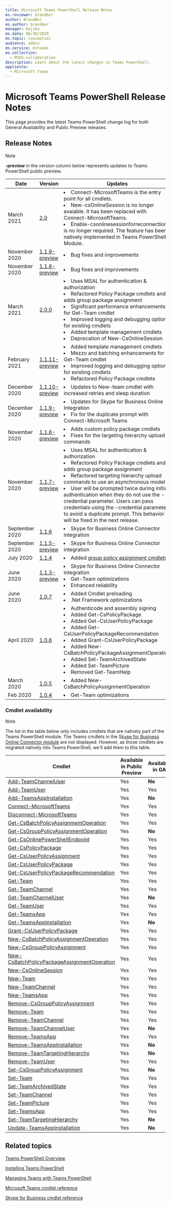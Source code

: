 ```yaml
---
title: Microsoft Teams PowerShell Release Notes
ms.reviewer: brandber
author: BrandBer
ms.author: brandber
manager: kojiko
ms.date: 06/30/2020
ms.topic: conceptual
audience: admin
ms.service: msteams
ms.collection: 
  - M365-collaboration
description: Learn about the latest changes in Teams PowerShell.
appliesto: 
  - Microsoft Teams
---
```


# Microsoft Teams PowerShell Release Notes

This page provides the latest Teams PowerShell change log for both General Availability and Public Preview releases.

## Release Notes

> [!NOTE]
> **-preview** in the version column below represents updates to Teams PowerShell public preview.

| Date | Version | Updates |
|------- | -------------------- | ------------------------------ |
| March  2021 | [2.0](https://www.powershellgallery.com/packages/MicrosoftTeams/) | <li>Connect-MicrosoftTeams is the entry point for all cmdlets.</li><li>New-csOnlineSession is no longer avaiable. It has been replaced with Connect-MicrosoftTeams.</li><li>Enable-csonlinesessionforreconnection is no longer required. The feature has beenn natively implemented in Teams PowerShell Module.</li>|
| November 2020 | [1.1.9-preview](https://www.powershellgallery.com/packages/MicrosoftTeams/1.1.9-preview) | <li>Bug fixes and improvements</li>|
| November 2020 | [1.1.8-preview](https://www.powershellgallery.com/packages/MicrosoftTeams/1.1.8-preview) | <li>Bug fixes and improvements</li>|
| March 2021 | [2.0.0](https://www.powershellgallery.com/packages/MicrosoftTeams/2.0.0) | <li>Uses MSAL for authentication & authorization</li><li>Refactored Policy Package cmdlets and adds group package assignment</li><li>Significant performance enhancements for Get-Team cmdlet</li> <li>Improved logging and debugging option for existing cmdlets </li> <li>Added template management cmdlets</li> <li>Deprecation of New-CsOnlineSession</li>|
| February 2021 | [1.1.11-preview](https://www.powershellgallery.com/packages/MicrosoftTeams/1.1.11-preview) | <li>Added template management cmdlets</li><li>Mezzo and batching enhancements for Get-Team cmdlet</li> <li>Improved logging and debugging option for existing cmdlets </li> <li>Refactored Policy Package cmdlets</li>|
| December 2020 | [1.1.10-preview](https://www.powershellgallery.com/packages/MicrosoftTeams/1.1.10-preview) | <li>Updates to New-team cmdlet with increased retries and sleep duration</li>|
| December 2020 | [1.1.9-preview](https://www.powershellgallery.com/packages/MicrosoftTeams/1.1.9-preview) | <li>Updates for Skype for Business Online Integration</li><li>Fix for the duplicate prompt with Connect-Microsoft Teams</li>|
| November 2020 | [1.1.8-preview](https://www.powershellgallery.com/packages/MicrosoftTeams/1.1.8-preview) | <li>Adds custom policy package cmdlets</li><li>Fixes for the targeting hierarchy upload commands</li>|
| November 2020 | [1.1.7-preview](https://www.powershellgallery.com/packages/MicrosoftTeams/1.1.7-preview) | <li>Uses MSAL for authentication & authorization</li><li>Refactored Policy Package cmdlets and adds group package assignment</li><li>Refactored targeting hierarchy upload commands to use an asynchronous model</li> <li>User will be prompted twice during initial authentication when they do not use the -credential parameter. Users can pass credentials using the -credential parameter to avoid a duplicate prompt. This behavior will be fixed in the next release.</li> |
| September 2020 | [1.1.6](https://www.powershellgallery.com/packages/MicrosoftTeams/1.1.6) | <li>Skype for Business Online Connector integration</li> |
| September 2020 | [1.1.5-preview](https://www.powershellgallery.com/packages/MicrosoftTeams/1.1.5-preview) | <li>Skype for Business Online Connector integration</li> |
| July 2020 | [1.1.4](https://www.powershellgallery.com/packages/MicrosoftTeams/1.1.4) | <li>Added [group policy assignment cmdlets](https://docs.microsoft.com/microsoftteams/assign-policies#assign-a-policy-to-a-group)</li> |
| June 2020 | [1.1.3-preview](https://www.powershellgallery.com/packages/MicrosoftTeams/1.1.3-preview) | <li>Skype for Business Online Connector integration<li>Get-Team optimizations<li>Enhanced reliability</li> |
| June 2020 | [1.0.7](https://www.powershellgallery.com/packages/MicrosoftTeams/1.0.7) | <li>Added Cmdlet preloading<li>.Net Framework optimizations</li>   |
| April 2020 | [1.0.6](https://www.powershellgallery.com/packages/MicrosoftTeams/1.0.6) | <li>Authenticode and assembly signing<li>Added Get-CsPolicyPackage<li>Added Get-CsUserPolicyPackage<li>Added Get-CsUserPolicyPackageRecommendation<li>Added Grant-CsUserPolicyPackage<li>Added New-CsBatchPolicyPackageAssignmentOperation<li>Added Set-TeamArchivedState<li>Added Set-TeamPicture<li>Removed Get-TeamHelp</li>  |
| March 2020 | [1.0.5](https://www.powershellgallery.com/packages/MicrosoftTeams/1.0.5) |<li>Added New-CsBatchPolicyAssignmentOperation</li> |
| Feb 2020 | [1.0.4](https://www.powershellgallery.com/packages/MicrosoftTeams/1.0.4) | <li>Get-Team optimizations</li>  |

### Cmdlet availability

> [!NOTE]
> The list in the table below only includes cmdlets that are natively part of the Teams PowerShell module. The Teams cmdlets in the S[kype for Business Online Connector module](https://docs.microsoft.com/powershell/skype/intro?view=skype-ps) are not displayed. However, as those cmdlets are migrated natively into Teams PowerShell, we'll add them to this table.

| Cmdlet | Available in Public Preview | Available in GA |
| -| -- | --|
| [Add-TeamChannelUser](https://docs.microsoft.com/powershell/module/teams/add-teamchanneluser?view=teams-ps) | Yes | **No** |
| [Add-TeamUser](https://docs.microsoft.com/powershell/module/teams/add-teamuser?view=teams-ps) | Yes | Yes |
| [Add-TeamsAppInstallation](https://docs.microsoft.com/powershell/module/teams/add-teamsappinstallation?view=teams-ps) | Yes | **No**|
| [Connect-MicrosoftTeams](https://docs.microsoft.com/powershell/module/teams/connect-microsoftteams?view=teams-ps) | Yes | Yes |
| [Disconnect-MicrosoftTeams](https://docs.microsoft.com/powershell/module/teams/disconnect-microsoftteams?view=teams-ps) | Yes | Yes |
| [Get-CsBatchPolicyAssignmentOperation](https://docs.microsoft.com/powershell/module/teams/get-csbatchpolicyassignmentoperation?view=teams-ps) | Yes | Yes |
| [Get-CsGroupPolicyAssignmentOperation](https://docs.microsoft.com/powershell/module/teams/get-csgrouppolicyassignment?view=teams-ps) | Yes | **No** |
| [Get-CsOnlinePowerShellEndpoint](https://docs.microsoft.com/powershell/module/skype/get-csonlineapplicationendpoint?view=skype-ps) | Yes | Yes |
| [Get-CsPolicyPackage](https://docs.microsoft.com/powershell/module/teams/get-cspolicypackage?view=teams-ps) | Yes | Yes |
| [Get-CsUserPolicyAssignment](https://docs.microsoft.com/powershell/module/teams/get-csuserpolicyassignment?view=teams-ps) | Yes | Yes |
| [Get-CsUserPolicyPackage](https://docs.microsoft.com/powershell/module/teams/get-csuserpolicypackage?view=teams-ps) | Yes | Yes |
| [Get-CsUserPolicyPackageRecommendation](https://docs.microsoft.com/powershell/module/teams/get-csuserpolicypackagerecommendation?view=teams-ps) | Yes | Yes |
| [Get-Team](https://docs.microsoft.com/powershell/module/teams/get-team?view=teams-ps) | Yes | Yes |
| [Get-TeamChannel](https://docs.microsoft.com/powershell/module/teams/get-teamchannel?view=teams-ps) | Yes | Yes|
| [Get-TeamChannelUser](https://docs.microsoft.com/powershell/module/teams/get-teamchanneluser?view=teams-ps) | Yes | **No** |
| [Get-TeamUser](https://docs.microsoft.com/powershell/module/teams/get-teamuser?view=teams-ps) | Yes | Yes |
| [Get-TeamsApp](https://docs.microsoft.com/powershell/module/teams/get-teamsapp?view=teams-ps) | Yes | Yes |
| [Get-TeamsAppInstallation](https://docs.microsoft.com/powershell/module/teams/get-teamsappinstallation?view=teams-ps) | Yes | **No** |
| [Grant-CsUserPolicyPackage](https://docs.microsoft.com/powershell/module/teams/grant-csuserpolicypackage?view=teams-ps) | Yes | Yes |
| [New-CsBatchPolicyAssignmentOperation](https://docs.microsoft.com/powershell/module/teams/new-csbatchpolicyassignmentoperation?view=teams-ps) | Yes | Yes |
| [New-CsGroupPolicyAssignment](https://docs.microsoft.com/powershell/module/teams/new-csgrouppolicyassignment?view=teams-ps) | Yes | Yes |
| [New-CsBatchPolicyPackageAssignmentOperation](https://docs.microsoft.com/powershell/module/teams/new-csbatchpolicypackageassignmentoperation?view=teams-ps) | Yes | Yes |
| [New-CsOnlineSession](https://docs.microsoft.com/powershell/module/skype/new-csonlinesession?view=skype-ps) | Yes | Yes |
| [New-Team](https://docs.microsoft.com/powershell/module/teams/new-team?view=teams-ps) | Yes | Yes |
| [New-TeamChannel](https://docs.microsoft.com/powershell/module/teams/new-teamchannel?view=teams-ps) | Yes | Yes |
| [New-TeamsApp](https://docs.microsoft.com/powershell/module/teams/new-teamsapp?view=teams-ps) | Yes | Yes |
| [Remove-CsGroupPolicyAssignment](https://docs.microsoft.com/powershell/module/teams/remove-csgrouppolicyassignment?view=teams-ps) | Yes | Yes |
| [Remove-Team](https://docs.microsoft.com/powershell/module/teams/remove-team?view=teams-ps) | Yes | Yes |
| [Remove-TeamChannel](https://docs.microsoft.com/powershell/module/teams/remove-teamchannel?view=teams-ps) | Yes | Yes |
| [Remove-TeamChannelUser](https://docs.microsoft.com/powershell/module/teams/remove-teamchanneluser?view=teams-ps) | Yes | **No** |
| [Remove-TeamsApp](https://docs.microsoft.com/powershell/module/teams/remove-teamsapp?view=teams-ps) | Yes | Yes |
| [Remove-TeamsAppInstallation](https://docs.microsoft.com/powershell/module/teams/remove-teamsappinstallation?view=teams-ps) | Yes | **No** |
| [Remove-TeamTargetingHierarchy](https://docs.microsoft.com/microsoftteams/set-up-your-team-hierarchy#remove-your-hierarchy) | Yes | **No**|
| [Remove-TeamUser](https://docs.microsoft.com/powershell/module/teams/remove-teamuser?view=teams-ps) | Yes | Yes |
| [Set-CsGroupPolicyAssignment](https://docs.microsoft.com/powershell/module/teams/set-csgrouppolicyassignment?view=teams-ps) | Yes | **No** |
| [Set-Team](https://docs.microsoft.com/powershell/module/teams/set-team?view=teams-ps) | Yes | Yes |
| [Set-TeamArchivedState](https://docs.microsoft.com/powershell/module/teams/set-teamarchivedstate?view=teams-ps) | Yes | Yes |
| [Set-TeamChannel](https://docs.microsoft.com/powershell/module/teams/set-teamchannel?view=teams-ps) | Yes | Yes |
| [Set-TeamPicture](https://docs.microsoft.com/powershell/module/teams/set-teampicture?view=teams-ps) | Yes | Yes |
| [Set-TeamsApp](https://docs.microsoft.com/powershell/module/teams/set-teamsapp?view=teams-ps) | Yes | Yes |
| [Set-TeamTargetingHierarchy](https://docs.microsoft.com/microsoftteams/set-up-your-team-hierarchy#apply-your-hierarchy) | Yes | **No** |
| [Update-TeamsAppInstallation](https://docs.microsoft.com/powershell/module/teams/update-teamsappinstallation?view=teams-ps) | Yes | **No** |

## Related topics

[Teams PowerShell Overview](teams-powershell-overview.md)

[Installing Teams PowerShell](teams-powershell-install.md)

[Managing Teams with Teams PowerShell](teams-powershell-managing-teams.md)

[Microsoft Teams cmdlet reference](https://docs.microsoft.com/powershell/teams/?view=teams-ps)

[Skype for Business cmdlet reference](https://docs.microsoft.com/powershell/skype/intro?view=skype-ps)
